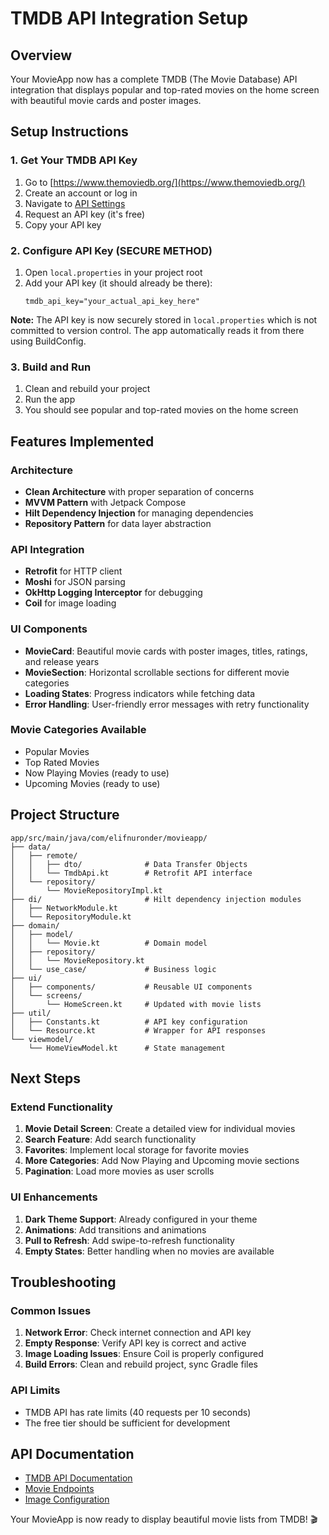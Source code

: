 # TMDB API Integration Setup

## Overview
Your MovieApp now has a complete TMDB (The Movie Database) API integration that displays popular and top-rated movies on the home screen with beautiful movie cards and poster images.

## Setup Instructions

### 1. Get Your TMDB API Key
1. Go to [https://www.themoviedb.org/](https://www.themoviedb.org/)
2. Create an account or log in
3. Navigate to [API Settings](https://www.themoviedb.org/settings/api)
4. Request an API key (it's free)
5. Copy your API key

### 2. Configure API Key (SECURE METHOD)
1. Open `local.properties` in your project root
2. Add your API key (it should already be there):
   ```properties
   tmdb_api_key="your_actual_api_key_here"
   ```
   
**Note:** The API key is now securely stored in `local.properties` which is not committed to version control. The app automatically reads it from there using BuildConfig.

### 3. Build and Run
1. Clean and rebuild your project
2. Run the app
3. You should see popular and top-rated movies on the home screen

## Features Implemented

### Architecture
- **Clean Architecture** with proper separation of concerns
- **MVVM Pattern** with Jetpack Compose
- **Hilt Dependency Injection** for managing dependencies
- **Repository Pattern** for data layer abstraction

### API Integration
- **Retrofit** for HTTP client
- **Moshi** for JSON parsing
- **OkHttp Logging Interceptor** for debugging
- **Coil** for image loading

### UI Components
- **MovieCard**: Beautiful movie cards with poster images, titles, ratings, and release years
- **MovieSection**: Horizontal scrollable sections for different movie categories
- **Loading States**: Progress indicators while fetching data
- **Error Handling**: User-friendly error messages with retry functionality

### Movie Categories Available
- Popular Movies
- Top Rated Movies
- Now Playing Movies (ready to use)
- Upcoming Movies (ready to use)

## Project Structure

```
app/src/main/java/com/elifnuronder/movieapp/
├── data/
│   ├── remote/
│   │   ├── dto/              # Data Transfer Objects
│   │   └── TmdbApi.kt        # Retrofit API interface
│   └── repository/
│       └── MovieRepositoryImpl.kt
├── di/                       # Hilt dependency injection modules
│   ├── NetworkModule.kt
│   └── RepositoryModule.kt
├── domain/
│   ├── model/
│   │   └── Movie.kt          # Domain model
│   ├── repository/
│   │   └── MovieRepository.kt
│   └── use_case/             # Business logic
├── ui/
│   ├── components/           # Reusable UI components
│   └── screens/
│       └── HomeScreen.kt     # Updated with movie lists
├── util/
│   ├── Constants.kt          # API key configuration
│   └── Resource.kt           # Wrapper for API responses
└── viewmodel/
    └── HomeViewModel.kt      # State management
```

## Next Steps

### Extend Functionality
1. **Movie Detail Screen**: Create a detailed view for individual movies
2. **Search Feature**: Add search functionality
3. **Favorites**: Implement local storage for favorite movies
4. **More Categories**: Add Now Playing and Upcoming movie sections
5. **Pagination**: Load more movies as user scrolls

### UI Enhancements
1. **Dark Theme Support**: Already configured in your theme
2. **Animations**: Add transitions and animations
3. **Pull to Refresh**: Add swipe-to-refresh functionality
4. **Empty States**: Better handling when no movies are available

## Troubleshooting

### Common Issues
1. **Network Error**: Check internet connection and API key
2. **Empty Response**: Verify API key is correct and active
3. **Image Loading Issues**: Ensure Coil is properly configured
4. **Build Errors**: Clean and rebuild project, sync Gradle files

### API Limits
- TMDB API has rate limits (40 requests per 10 seconds)
- The free tier should be sufficient for development

## API Documentation
- [TMDB API Documentation](https://developers.themoviedb.org/3)
- [Movie Endpoints](https://developers.themoviedb.org/3/movies)
- [Image Configuration](https://developers.themoviedb.org/3/configuration)

Your MovieApp is now ready to display beautiful movie lists from TMDB! 🎬
